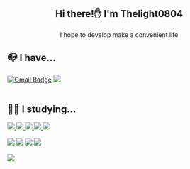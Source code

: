 <div align="center">
 
 ## Hi there!✋ I'm Thelight0804
 I hope to develop make a convenient life
 
</div>
 
<div align="left">
 
 ## 📪 I have...
 [![Gmail Badge](https://img.shields.io/badge/Gmail-d14836?style=flat-square&logo=Gmail&logoColor=white&link=mailto:thelight0804@gmail.com)](mailto:thelight0804@gmail.com)
 <a href="https://www.notion.so/thelight0804/Home-5db858012eb44e4ab1150eeaadec236d?pvs=4" target="Notion">
  <img src="https://img.shields.io/badge/Notion-000000?style=flat-square&logo=Notion&logoColor=white"/>
 </a>
 <br> <br>
  ## 👨‍💻 I studying...
 <a href="https://www.notion.so/thelight0804/HTML-f75395dc8d024ff0ac73a6025efff41e?pvs=4" target="HTML5">
  <img src="https://img.shields.io/badge/HTML-E34F26?style=flat-square&logo=HTML5&logoColor=white"/>
 </a>
 <a href="https://www.notion.so/thelight0804/CSS-3cb7492f907e487e9c5250f451de1338?pvs=4" target="CSS3">
  <img src="https://img.shields.io/badge/CSS-1572B6?style=flat-square&logo=CSS3&logoColor=white"/>
 </a>
 <a href="https://www.notion.so/thelight0804/JavaScript-2c59762452064a35af7696db588fd094?pvs=4" target="JavaScript">
  <img src="https://img.shields.io/badge/JavaScript-F7DF1E?style=flat-square&logo=JavaScript&logoColor=white"/>
 </a>
 <a href="https://www.notion.so/thelight0804/React-452477b7489f48deb780a0685fd1e2a9?pvs=4" target="React">
  <img src="https://img.shields.io/badge/React-61DAFB?style=flat-square&logo=React&logoColor=black"/>
 </a>
 <a href="https://thelight0804.notion.site/Android-Studio-dee5eb30d6034a77a3984e1a997ec67c" target="Android Studio">
  <img src="https://img.shields.io/badge/Android Studio-3DDC84?style=flat-square&logo=AndroidStudio&logoColor=white"/>
 </a>
  <br><br>
  <a href="https://github.com/thelight0804" target="C">
  <img src="https://img.shields.io/badge/C-A8B9CC?style=flat-square&logo=C&logoColor=white"/>
 </a>
 <a href="https://github.com/thelight0804" target="C++">
  <img src="https://img.shields.io/badge/C%2B%2B-00599C?style=flat-square&logo=C%2B%2B&logoColor=white"/>
 </a>
 <a href="https://www.notion.so/thelight0804/Design-Patterns-d7ab09b581524b09a3ebcd2d6a21767f?pvs=4" target="Java">
  <img src="https://img.shields.io/badge/Java-007396?style=flat-square&logo=Java&logoColor=white"/>
 </a>
 <a href="https://www.notion.so/thelight0804/Python-688c78b983464df2a538a730573d5e0c?pvs=4" target="Python">
  <img src="https://img.shields.io/badge/Python-3776AB?style=flat-square&logo=Python&logoColor=white"/>
 </a>
 <br><br>
 <a href="https://www.notion.so/thelight0804/451886423a5b4d16afd67f4efc8ca572?pvs=4" target="JLPT">
  <img src="https://img.shields.io/badge/JLPT-N1-ff4545?style=flat-square"/>
 </a>

</div>
